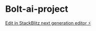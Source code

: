 # Bolt-ai-project

[Edit in StackBlitz next generation editor ⚡️](https://stackblitz.com/~/github.com/Studidart/Bolt-ai-project)